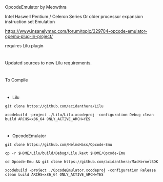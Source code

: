OpcodeEmulator by Meowthra

Intel Haswell Pentium / Celeron Series Or older processor expansion instruction set Emulation

https://www.insanelymac.com/forum/topic/329704-opcode-emulator-opemu-plug-in-project/

requires Lilu plugin

#
Updated sources to new Lilu requirements.
#
To Compile
#
- Lilu

`git clone https://github.com/acidanthera/Lilu`

`xcodebuild -project ./Lilu/Lilu.xcodeproj -configuration Debug clean build ARCHS=x86_64 ONLY_ACTIVE_ARCH=YES`
#
- OpcodeEmulator

`git clone https://github.com/HelmoHass/Opcode-Emu`

`cp -r $HOME/Lilu/build/Debug/Lilu.kext $HOME/Opcode-Emu`

`cd Opcode-Emu && git clone https://github.com/acidanthera/MacKernelSDK`

`xcodebuild -project ./OpcodeEmulator.xcodeproj -configuration Release clean build ARCHS=x86_64 ONLY_ACTIVE_ARCH=YES`
#
